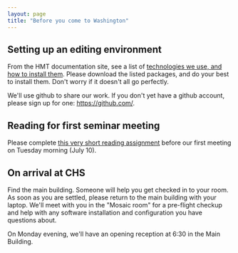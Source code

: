 ```yaml
---
layout: page
title: "Before you come to Washington"
---
```




## Setting up an editing environment

From the HMT documentation site, see a list of [technologies we use, and how to install them](http://homermultitext.github.io/hmt-docs/tech/).  Please download the listed packages, and do your best to install them.  Don't worry if it doesn't all go perfectly.

We'll use github to share our work.  If you don't yet have a github account, please sign up for one:  <https://github.com/>.


##  Reading for first seminar meeting

Please complete [this very short reading assignment](schedule/reading/hollywood) before our first meeting on Tuesday morning (July 10).


## On arrival at CHS

Find the main building.  Someone will help you get checked in to your room.  As soon as you are settled, please return to the main building with your laptop.  We'll meet with you in the "Mosaic room" for a pre-flight checkup and help with any software installation and configuration you have questions about.

On Monday evening, we'll have an opening reception at 6:30 in the Main Building.
